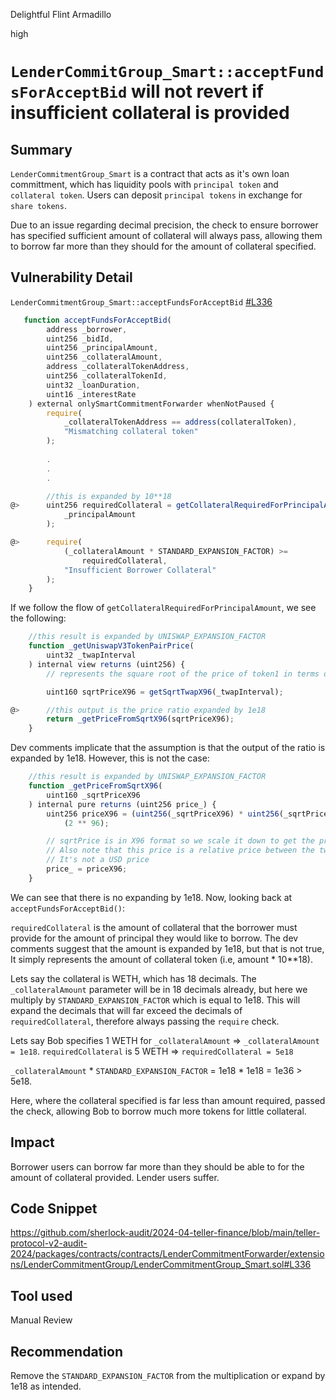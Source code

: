Delightful Flint Armadillo

high

# `LenderCommitGroup_Smart::acceptFundsForAcceptBid` will not revert if insufficient collateral is provided

## Summary
`LenderCommitmentGroup_Smart` is a contract that acts as it's own loan committment, which has liquidity pools with `principal token` and `collateral token`. Users can deposit `principal tokens` in exchange for `share tokens`.

Due to an issue regarding decimal precision, the check to ensure borrower has specified sufficient amount of collateral will always pass, allowing them to borrow far more than they should for the amount of collateral specified.

## Vulnerability Detail
`LenderCommitmentGroup_Smart::acceptFundsForAcceptBid` [#L336](https://github.com/sherlock-audit/2024-04-teller-finance/blob/main/teller-protocol-v2-audit-2024/packages/contracts/contracts/LenderCommitmentForwarder/extensions/LenderCommitmentGroup/LenderCommitmentGroup_Smart.sol#L336)
```javascript
   function acceptFundsForAcceptBid(
        address _borrower,
        uint256 _bidId,
        uint256 _principalAmount,
        uint256 _collateralAmount,
        address _collateralTokenAddress,
        uint256 _collateralTokenId,
        uint32 _loanDuration,
        uint16 _interestRate
    ) external onlySmartCommitmentForwarder whenNotPaused {
        require(
            _collateralTokenAddress == address(collateralToken),
            "Mismatching collateral token"
        );
        
        .
        .
        .

        //this is expanded by 10**18
@>      uint256 requiredCollateral = getCollateralRequiredForPrincipalAmount(
            _principalAmount
        );

@>      require(
            (_collateralAmount * STANDARD_EXPANSION_FACTOR) >=
                requiredCollateral,
            "Insufficient Borrower Collateral"
        );
    }
```

If we follow the flow of `getCollateralRequiredForPrincipalAmount`, we see the following:

```javascript
    //this result is expanded by UNISWAP_EXPANSION_FACTOR
    function _getUniswapV3TokenPairPrice(
        uint32 _twapInterval
    ) internal view returns (uint256) {
        // represents the square root of the price of token1 in terms of token0

        uint160 sqrtPriceX96 = getSqrtTwapX96(_twapInterval);

@>      //this output is the price ratio expanded by 1e18
        return _getPriceFromSqrtX96(sqrtPriceX96);
    }
```

Dev comments implicate that the assumption is that the output of the ratio is expanded by 1e18.  However, this is not the case:

```javascript
    //this result is expanded by UNISWAP_EXPANSION_FACTOR
    function _getPriceFromSqrtX96(
        uint160 _sqrtPriceX96
    ) internal pure returns (uint256 price_) {
        uint256 priceX96 = (uint256(_sqrtPriceX96) * uint256(_sqrtPriceX96)) /
            (2 ** 96);

        // sqrtPrice is in X96 format so we scale it down to get the price
        // Also note that this price is a relative price between the two tokens in the pool
        // It's not a USD price
        price_ = priceX96;
    }
```

We can see that there is no expanding by 1e18. Now, looking back at `acceptFundsForAcceptBid()`:

`requiredCollateral` is the amount of collateral that the borrower must provide for the amount of principal they would like to borrow. The dev comments suggest that the amount is expanded by 1e18, but that is not true, It simply represents the amount of collateral token (i.e, amount * 10**18). 

Lets say the collateral is WETH, which has 18 decimals. The `_collateralAmount` parameter will be in 18 decimals already, but here we multiply by `STANDARD_EXPANSION_FACTOR` which is equal to 1e18. This will expand the decimals that will far exceed the decimals of `requiredCollateral`, therefore always passing the `require` check.

Lets say Bob specifies 1 WETH for `_collateralAmount` => `_collateralAmount = 1e18`.
`requiredCollateral` is 5 WETH => `requiredCollateral = 5e18`

`_collateralAmount` * `STANDARD_EXPANSION_FACTOR` = 1e18 * 1e18 = 1e36 > 5e18.

Here, where the collateral specified is far less than amount required, passed the check, allowing Bob to borrow much more tokens for little collateral.

## Impact
Borrower users can borrow far more than they should be able to for the amount of collateral provided. Lender users suffer.

## Code Snippet
https://github.com/sherlock-audit/2024-04-teller-finance/blob/main/teller-protocol-v2-audit-2024/packages/contracts/contracts/LenderCommitmentForwarder/extensions/LenderCommitmentGroup/LenderCommitmentGroup_Smart.sol#L336

## Tool used
Manual Review

## Recommendation
Remove the `STANDARD_EXPANSION_FACTOR` from the multiplication or expand by 1e18 as intended.
